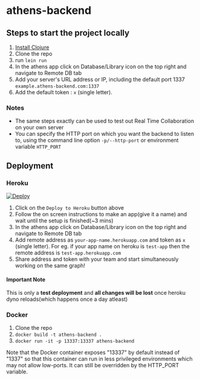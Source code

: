 # athens-backend

## Steps to start the project locally

1. [Install Clojure](https://purelyfunctional.tv/guide/how-to-install-clojure/)
3. Clone the repo
4. run `lein run`
5. In the athens app click on Database/Library icon on the top right and navigate to Remote DB tab
6. Add your server's URL address or IP, including the default port 1337 `example.athens-backend.com:1337`
7. Add the default token : `x` (single letter).

### Notes

* The same steps exactly can be used to test out Real Time Collaboration on your own server
* You can specify the HTTP port on which you want the backend to listen to, using the command line option `-p/--http-port` or environment variable `HTTP_PORT`

## Deployment

### Heroku


[![Deploy](https://www.herokucdn.com/deploy/button.svg)](https://heroku.com/deploy)

1. Click on the `Deploy to Heroku` button above
2. Follow the on screen instructions to make an app(give it a name) and wait until the setup is finished(~3 mins)
3. In the athens app click on Database/Library icon on the top right and navigate to Remote DB tab
4. Add remote address as `your-app-name.herokuapp.com` and token as `x` (single letter). For eg. if your app name on heroku is `test-app` then the remote address is `test-app.herokuapp.com`
5. Share address and token with your team and start simultaneously working on the same graph!

#### Important Note

This is only a **test deployment** and **all changes will be lost** once heroku dyno reloads(which happens once a day atleast)


### Docker

1. Clone the repo
2. `docker build -t athens-backend .`
3. `docker run -it -p 13337:13337 athens-backend`

Note that the Docker container exposes "13337" by default instead of "1337" so that this container can run in less privileged environments which may not allow low-ports. It can still be overridden by the HTTP_PORT variable.
